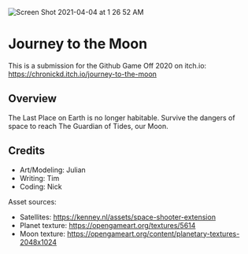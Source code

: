 ![Screen Shot 2021-04-04 at 1 26 52 AM](https://user-images.githubusercontent.com/481092/113499551-e75cb900-94e4-11eb-851a-52c48153da00.png)

# Journey to the Moon

This is a submission for the Github Game Off 2020 on itch.io: https://chronickd.itch.io/journey-to-the-moon

## Overview
The Last Place on Earth is no longer habitable. Survive the dangers of space to reach The Guardian of Tides, our Moon. 

## Credits
- Art/Modeling: Julian
- Writing: Tim
- Coding: Nick

Asset sources:
- Satellites: https://kenney.nl/assets/space-shooter-extension
- Planet texture: https://opengameart.org/textures/5614
- Moon texture: https://opengameart.org/content/planetary-textures-2048x1024
